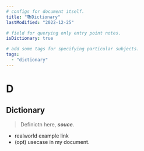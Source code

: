 ```yaml
---
# configs for document itself.
title: "📚Dictionary"
lastModified: "2022-12-25"

# field for querying only entry point notes.
isDictionary: true

# add some tags for specifying particular subjects.
tags:
  - "dictionary"
---
```

# D
## Dictionary
> Definiotn here, __*souce*__.
- realworld example link
- (opt) usecase in my document.
